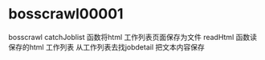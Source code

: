 # bosscrawl00001
bosscrawl
catchJoblist 函数将html 工作列表页面保存为文件
readHtml   函数读保存的html 工作列表 从工作列表去找jobdetail 把文本内容保存
